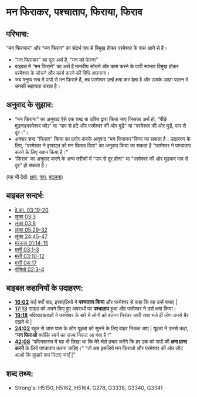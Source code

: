 # मन फिराकर, पश्चाताप, फिराया, फिराव #

## परिभाषा: ##

“मन फिराकर” और “मन फिराव” का संदर्भ पाप से विमुख होकर परमेश्वर के पास आने से है।

* “मन फिराकर” का मूल अर्थ है, “मन को फेरना”
* बाइबल में “मन फिराने” का अर्थ है मानवीय सोचने और काम करने के पापी स्वभाव विमुख होकर परमेश्वर के सोचने और कार्य करने की विधि अपनाना।
* जब मनुष्य सच में पापों से मन फिराते हैं, तब परमेश्वर उन्हें क्षमा कर देता है और उसके आज्ञा पालन में उनकी सहायता करता है।

## अनुवाद के सुझाव: ##

* “मन फिराना” का अनुवाद ऐसे एक शब्द या उक्ति द्वारा किया जाए जिसका अर्थ हो, “पीछे मुड़ना(परमेश्वर को)” या “पाप से हटे और परमेश्वर की ओर मुड़ें” या “परमेश्वर की ओर मुड़ें, पाप से दूर।”।
* अक्सर शब्द "फिराव" क्रिया का प्रयोग करके अनुवाद "मन फिराकर"किया जा सकता है। उदाहरण के लिए, "परमेश्वर ने इस्राएल को मन फिराव दिया" का अनुवाद किया जा सकता है "परमेश्वर ने पश्चाताप करने के लिए सक्षम किया है।"
* 'फिराव' का अनुवाद करने के अन्य तरीकों में "पाप से दूर होना" या "परमेश्वर की ओर मुड़कर पाप से दूर" हो सकता है।

(यह भी देखें: [क्षमा](../kt/forgive.md), [पाप](../kt/sin.md), [बदलना](../other/turn.md))

## बाइबल सन्दर्भ: ##

* [प्रे.का. 03:19-20](rc://hi/tn/help/act/03/19)
* [लूका 03:3](rc://hi/tn/help/luk/03/03)
* [लूका 03:8](rc://hi/tn/help/luk/03/08)
* [लूका 05:29-32](rc://hi/tn/help/luk/05/29)
* [लूका 24:45-47](rc://hi/tn/help/luk/24/45)
* [मरकुस 01:14-15](rc://hi/tn/help/mrk/01/14)
* [मत्ती 03:1-3](rc://hi/tn/help/mat/03/01)
* [मत्ती 03:10-12](rc://hi/tn/help/mat/03/10)
* [मत्ती 04:17](rc://hi/tn/help/mat/04/17)
* [रोमियो 02:3-4](rc://hi/tn/help/rom/02/03)

## बाइबल कहानियों के उदाहरण: ##

* __[16:02](rc://hi/tn/help/obs/16/02)__ कई वर्षों बाद, इस्राएलियों ने __पश्चाताप किया__ और परमेश्वर से कहा कि वह उन्हें बचाए |
* __[17:13](rc://hi/tn/help/obs/17/13)__ दाऊद को अपने किए हुए अपराधों पर __पश्चाताप__ हुआ और परमेश्वर ने उसे क्षमा किया।
* __[19:18](rc://hi/tn/help/obs/19/18)__ भविष्यवक्ताओं ने परमेश्वर के बारे में लोगों को बताना निरंतर जारी रखा भले ही लोग उनसे बैर रखते थे |
* __[24:02](rc://hi/tn/help/obs/24/02)__ बहुत से आस पास के लोग यूहन्ना को सुनने के लिए बाहर निकल आए | यूहन्ना ने उनसे कहा, “__मन फिराओ__ क्योंकि स्वर्ग का राज्य निकट आ गया है !”
* __[42:08](rc://hi/tn/help/obs/42/08)__ “पवित्रशास्त्र में यह भी लिखा था कि मेरे चेले प्रचार करेंगे कि हर एक को पापों की __क्षमा प्राप्त करने__ के लिये पश्चाताप करना चाहिए।”
 “तो अब इसलिये मन फिराओ और परमेश्वर की ओर लौट आओ कि तुम्हारे पाप मिटाए जाएँ |”


## शब्द तथ्य: ##

* Strong's: H5150, H5162, H5164, G278, G3338, G3340, G3341
